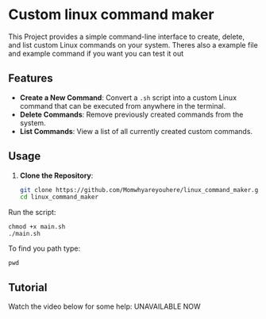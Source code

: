 # Custom linux command maker

This Project provides a simple command-line interface to create, delete, and list custom Linux commands on your system.
Theres also a example file and example command if you want you can test it out

## Features

- **Create a New Command**: Convert a `.sh` script into a custom Linux command that can be executed from anywhere in the terminal.
- **Delete Commands**: Remove previously created commands from the system.
- **List Commands**: View a list of all currently created custom commands.


## Usage

1. **Clone the Repository**:
   ```bash
   git clone https://github.com/Momwhyareyouhere/linux_command_maker.git
   cd linux_command_maker
   ```
Run the script:
```
chmod +x main.sh
./main.sh
```

To find you path type:
```
pwd
```


## Tutorial
Watch the video below for some help:
UNAVAILABLE NOW




